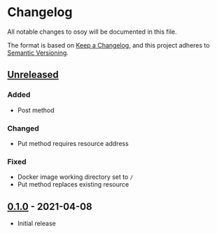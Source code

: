 # Changelog

All notable changes to osoy will be documented in this file.

The format is based on [Keep a Changelog](https://keepachangelog.com/en/1.0.0),
and this project adheres to [Semantic Versioning](https://semver.org).

## [Unreleased]

### Added

- Post method

### Changed

- Put method requires resource address

### Fixed

- Docker image working directory set to `/`
- Put method replaces existing resource

## [0.1.0] - 2021-04-08

- Initial release

[unreleased]: https://gitlab.com/rasmusmerzin/crud-file-server/compare/v0.1.0...master
[0.1.0]: https://gitlab.com/rasmusmerzin/crud-file-server/tree/v0.1.0
